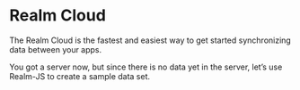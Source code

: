 # Realm Cloud

The Realm Cloud is the fastest and easiest way to get started synchronizing data between your apps.

You got a server now, but since there is no data yet in the server, let’s use Realm-JS to create a sample data set.